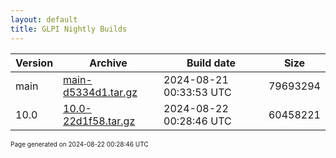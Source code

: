 ```yaml
---
layout: default
title: GLPI Nightly Builds
---
```


Version|Archive|Build date|Size
---|---|---|---
main|[main-d5334d1.tar.gz](main-d5334d1.tar.gz)|2024-08-21 00:33:53 UTC|79693294
10.0|[10.0-22d1f58.tar.gz](10.0-22d1f58.tar.gz)|2024-08-22 00:28:46 UTC|60458221

<font size="1">Page generated on 2024-08-22 00:28:46 UTC</font>
